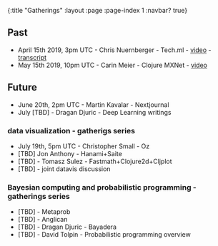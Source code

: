 {:title "Gatherings"
 :layout :page
 :page-index 1
 :navbar? true}

## Past

- April 15th 2019, 3pm UTC - Chris Nuernberger - Tech.ml - [video](https://www.youtube.com/watch?v=NyMABoUEj20&t=6m50s) - [transcript](https://github.com/joinr/sciclojminutes/blob/master/meeting.org)
- May 15th 2019, 10pm UTC - Carin Meier - Clojure MXNet - [video](https://www.youtube.com/watch?v=niCq-pvDyZc)

## Future

- June 20th, 2pm UTC - Martin Kavalar - Nextjournal
- July [TBD] - Dragan Djuric - Deep Learning writings

### data visualization - gatherigs series
- July 19th, 5pm UTC - Christopher Small - Oz
- [TBD] Jon Anthony - Hanami+Saite
- [TBD] - Tomasz Sulez - Fastmath+Clojure2d+Cljplot
- [TBD] - joint datavis discussion

### Bayesian computing and probabilistic programming - gatherings series
- [TBD] - Metaprob
- [TBD] - Anglican
- [TBD] - Dragan Djuric - Bayadera
- [TBD] - David Tolpin - Probabilistic programming overview
